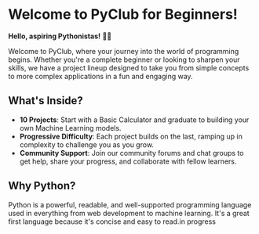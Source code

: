 # Welcome to PyClub for Beginners!

**Hello, aspiring Pythonistas!** 🐍✨

Welcome to PyClub, where your journey into the world of programming begins. Whether you're a complete beginner or looking to sharpen your skills, we have a project lineup designed to take you from simple concepts to more complex applications in a fun and engaging way.

## What's Inside?
- **10 Projects**: Start with a Basic Calculator and graduate to building your own Machine Learning models.
- **Progressive Difficulty**: Each project builds on the last, ramping up in complexity to challenge you as you grow.
- **Community Support**: Join our community forums and chat groups to get help, share your progress, and collaborate with fellow learners.

## Why Python?
Python is a powerful, readable, and well-supported programming language used in everything from web development to machine learning. It's a great first language because it's concise and easy to read.in progress
